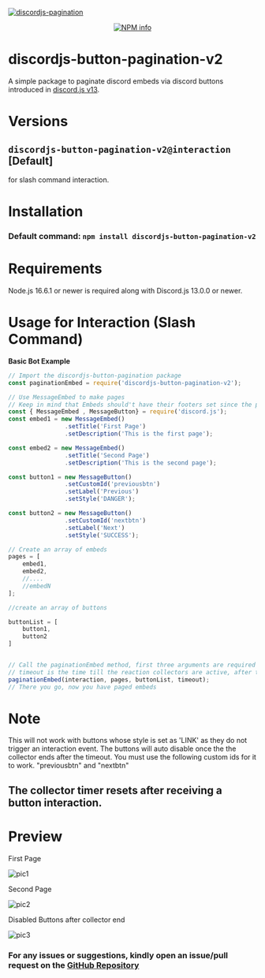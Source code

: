 [![discordjs-pagination](https://user-images.githubusercontent.com/57099786/126899921-eb1e0728-ab64-4d28-a59c-835662957a8a.png)](https://npmjs.com/package/discordjs-button-pagination)

<div align="center">
  <p>
    <a href="https://www.npmjs.com/package/discordjs-button-pagination-v2/"><img src="https://nodei.co/npm/discordjs-button-pagination-v2.png?downloads=true&stars=true" alt="NPM info" /></a>
  </p>
</div>

# discordjs-button-pagination-v2
A simple package to paginate discord embeds via discord buttons introduced in [discord.js v13](https://github.com/discordjs/discord.js/tree/master).

# Versions

## `discordjs-button-pagination-v2@interaction` [Default]
for slash command interaction.

# Installation

### Default command: `npm install discordjs-button-pagination-v2`

# Requirements
Node.js 16.6.1 or newer is required along with Discord.js 13.0.0 or newer.


# Usage for Interaction (Slash Command)
__Basic Bot Example__
```js
// Import the discordjs-button-pagination package
const paginationEmbed = require('discordjs-button-pagination-v2');

// Use MessageEmbed to make pages
// Keep in mind that Embeds should't have their footers set since the pagination method sets page info there
const { MessageEmbed , MessageButton} = require('discord.js');
const embed1 = new MessageEmbed()
                .setTitle('First Page')
                .setDescription('This is the first page');

const embed2 = new MessageEmbed()
                .setTitle('Second Page')
                .setDescription('This is the second page');

const button1 = new MessageButton()
                .setCustomId('previousbtn')
                .setLabel('Previous')
                .setStyle('DANGER');

const button2 = new MessageButton()
                .setCustomId('nextbtn')
                .setLabel('Next')
                .setStyle('SUCCESS');

// Create an array of embeds
pages = [
	embed1,
	embed2,
	//....
	//embedN
];

//create an array of buttons

buttonList = [
    button1,
    button2
]


// Call the paginationEmbed method, first three arguments are required
// timeout is the time till the reaction collectors are active, after this you can't change pages (in ms), defaults to 120000
paginationEmbed(interaction, pages, buttonList, timeout);
// There you go, now you have paged embeds
```

# Note
This will not work with buttons whose style is set as 'LINK' as they do not trigger an interaction event. The buttons will auto disable once the the collector ends after the timeout.
You must use the following custom ids for it to work. "previousbtn" and "nextbtn"
## The collector timer resets after receiving a button interaction.

# Preview

First Page

![pic1](https://user-images.githubusercontent.com/57099786/126900536-0daa030b-eaae-4a00-ad1c-912a2a5ca6af.PNG)



Second Page

![pic2](https://user-images.githubusercontent.com/57099786/126900544-96fd0163-26f8-44b4-b823-f84756ae0028.PNG)



Disabled Buttons after collector end

![pic3](https://user-images.githubusercontent.com/57099786/126900553-b9ab9cb7-1dfd-45ae-9e31-469b249f0c18.PNG)



### For any issues or suggestions, kindly open an issue/pull request on the [**GitHub Repository**](https://github.com/chillingcone426/discordjs-button-pagination)

